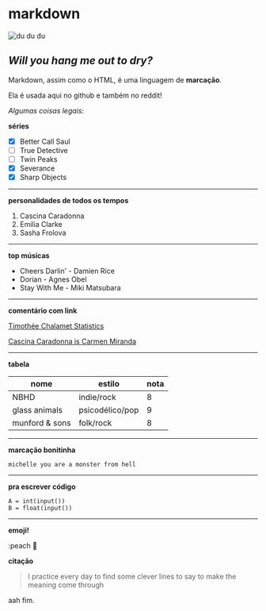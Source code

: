 # markdown

![du du du](https://user-images.githubusercontent.com/128937668/233734333-c589a006-0b1c-4609-9dd5-42e63a11c07d.gif)

## *Will you hang me out to dry?*

Markdown, assim como o HTML, é uma linguagem de **marcação**.

Ela é usada aqui no github e também no reddit!

*Algumas coisas legais:*

**séries**

- [x] Better Call Saul
- [ ] True Detective
- [ ] Twin Peaks
- [x] Severance
- [x] Sharp Objects

---

**personalidades de todos os tempos**

1. Cascina Caradonna
2. Emilia Clarke
3. Sasha Frolova

---

**top músicas**

* Cheers Darlin' - Damien Rice
* Dorian - Agnes Obel
* Stay With Me - Miki Matsubara

---

**comentário com link**

[Timothée Chalamet Statistics](https://www.youtube.com/watch?v=BvWefB4NGGI)

[Cascina Caradonna is Carmen Miranda](https://www.youtube.com/watch?v=EKaAl8J80as)

---

**tabela**

nome | estilo | nota
---|---|---|
NBHD | indie/rock | 8
glass animals | psicodélico/pop | 9
munford & sons | folk/rock | 8

---

**marcação bonitinha**

`michelle you are a monster from hell`

---

**pra escrever código**

```
A = int(input())
B = float(input())
```

---

**emoji!**

:peach 🍑

**citação**

> I practice every day to find some clever lines to say to make the meaning come through

aah fim.
